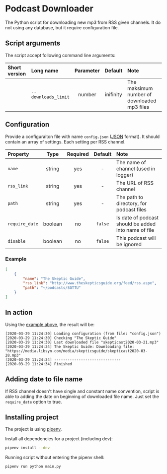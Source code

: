 # Podcast Downloader

The Python script for downloading new mp3 from RSS given channels.
It do not using any database, but it require configuration file.

## Script arguments

The script accept following command line arguments:

| Short version | Long name           | Parameter           | Default   | Note |
|:--------------|:--------------------|:-------------------:|:---------:|:-----|
|               | `--downloads_limit` | number              | inifinity | The maksimum number of downloaded mp3 files |

## Configuration

Provide a configuraiton file with name `config.json` ([JSON](https://en.wikipedia.org/wiki/JSON) format). It should contain an array of settings. Each setting per RSS channel.

| Property       | Type    | Required | Default | Note |
|:---------------|:-------:|:--------:|:-------:|:-----|
| `name`         | string  | yes      | -       | The name of channel (used in logger) |
| `rss_link`     | string  | yes      | -       | The URL of RSS channel |
| `path`         | string  | yes      | -       | The path to directory, for podcast files |
| `require_date` | boolean | no       | `false` | Is date of podcast should be added into name of file |
| `disable`      | boolean | no       | `false` | This podcast will be ignored |

### Example

```json
[
    {
        "name": "The Skeptic Guide",
        "rss_link": "http://www.theskepticsguide.org/feed/rss.aspx",
        "path": "~/podcasts/SGTTU"
    }
]
```

## In action

Using the [example above](#example), the result will be:

```log
[2020-03-29 11:24:30] Loading configuration (from file: "config.json")
[2020-03-29 11:24:30] Checking "The Skeptic Guide"
[2020-03-29 11:24:30] Last downloaded file "skepticast2020-03-21.mp3"
[2020-03-29 11:24:34] The Skeptic Guide: Downloading file: "https://media.libsyn.com/media/skepticsguide/skepticast2020-03-28.mp3"
[2020-03-29 11:24:34] ------------------------------
[2020-03-29 11:24:34] Finished
```

## Adding date to file name

If RSS channel doesn't have single and constant name convention, script is able to adding the date on beginning of downloaded file name. Just set the `require_date` option to true.

## Installing project

The project is using [pipenv](https://github.com/pypa/pipenv).

Install all dependencies for a project (including dev):

```bash
pipenv install --dev
```

Running script without entering the pipenv shell:

```bash
pipenv run python main.py
```
